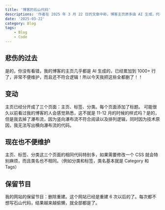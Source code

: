 ```yaml
---
title: '博客的石山代码'
descriptions: '作者在 2025 年 3 月 22 日的文章中称，博客主页原多由 AI 生成，代码超 1000 行，不便维护且不合逻辑，已全部删除。变动方面，主页分成主页、标签、分类三个页面并添加标题，回归 11-12 月样式但去掉竖向瀑布流。当前仍不便维护，相同代码多，修改 CSS 麻烦，类名不同，还感慨网站常删除重建，已达 6 次。'
date: '2025-03-22'
category: Blog
tags:
    - Blog
    - Code
---
```


## 悲伤的过去
是的，你没有看错，我的博客的主页几乎都是 AI 生成的，已经累加到 1000+ 行了，非常不便维护，而且还不符合逻辑！所以今天我把这些全都删了！！

## 变动
主页已经分开成了三个页面：主页、标签、分类。每个页面添加了标题。
可能很久以前看过我的博客的人会感觉熟悉，这不就是 11-12 月的时候的样式吗？是的，但是我去掉了瀑布流，因为竖向瀑布流不符合阅读以及排列逻辑，同时因为技术原因，我无法写出横向瀑布流的代码。

## 现在也不便维护
主页、标签、分类这三个页面的相同代码特别多，如果需要修改一个 CSS 就会特别麻烦，而且类名也不相同。（例如分类和标签，类名基本就是 Category 和 Tags）

## 保留节目
我的网站的保留节目：删除重建。这个网站已经是重建 6 次以后的了。每次都不想写石山代码，结果越来越偷懒，就全部都是了。